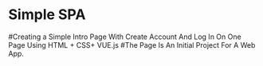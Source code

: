 # Simple SPA 
#Creating a Simple Intro Page With Create Account And Log In On One Page Using HTML + CSS+ VUE.js
#The Page Is An Initial Project For A Web App.